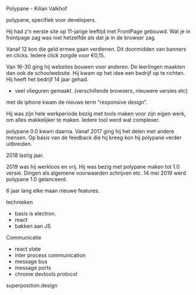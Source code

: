 Polypane - Kilian Valkhof

polypane, specifiek voor developers. 

Hij had z’n eerste site op 11-jarige leeftijd met FrontPage gebouwd. Wat je in frontpage zag was niet hetzelfde als dat je in de browser zag. 

Vanaf 12 kon die geld ermee gaan verdienen. Dit doormidden van banners en clicks. Iedere click zorgde voor €0,15.

Van 16-30 ging hij websites bouwen voor anderen. De leerlingen maakten dan ook de schoolwebsite. Hij kwam op het idee een bedrijf op te richten. Hij heeft het bedrijf 14 jaar gehad. 

- veel vlieguren gemaakt. (verschillende browsers, nieuwere versies etc)

met de iphone kwam de nieuwe term “responsive design”.

Hij was zijn hele werkperiode bezig met tools maken voor zijn eigen werk, om alles makkelijker te maken. Iedere tool werd wat complexer.

polypane 0.0 kwam daarna.
Vanaf 2017 ging hij het delen met andere mensen. Op basis van de feedback die hij kreeg kon hij polypane verder uitbreiden. 


2018 lastig jaar.

2019 was hij werkloos en vrij. Hij was bezig met polypane maken tot 1.0 versie. Dingen als algemene voorwaarden schrijven etc. 14 mei 2019 werd polypane 1.0 gelanceerd. 

6 jaar lang elke maan nieuwe features.


technieken 
- basis is electron. 
- react
- bakken aan JS

Communicatie 
- react state
- inter process communication 
- message bus
- message ports
- chrome devtools protocol

superposition.design
